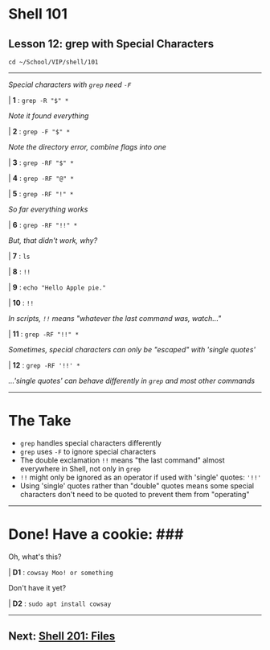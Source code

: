 # Shell 101
## Lesson 12: grep with Special Characters

`cd ~/School/VIP/shell/101`

___

*Special characters with `grep` need `-F`*

| **1** : `grep -R "$" *`

*Note it found everything*

| **2** : `grep -F "$" *`

*Note the directory error, combine flags into one*

| **3** : `grep -RF "$" *`

| **4** : `grep -RF "@" *`

| **5** : `grep -RF "!" *`

*So far everything works*

| **6** : `grep -RF "!!" *`

*But, that didn't work, why?*

| **7** : `ls`

| **8** : `!!`

| **9** : `echo "Hello Apple pie."`

| **10** : `!!`

*In scripts, `!!` means "whatever the last command was, watch..."*

| **11** : `grep -RF "!!" *`

*Sometimes, special characters can only be "escaped" with 'single quotes'*

| **12** : `grep -RF '!!' *`

*...'single quotes' can behave differently in `grep` and most other commands*

___

# The Take

- `grep` handles special characters differently
- `grep` uses `-F` to ignore special characters
- The double exclamation `!!` means "the last command" almost everywhere in Shell, not only in `grep`
- `!!` might only be ignored as an operator if used with 'single' quotes: `'!!'`
- Using 'single' quotes rather than "double" quotes means some special characters don't need to be quoted to prevent them from "operating"

___

# Done! Have a cookie: ### #

Oh, what's this?

| **D1** : `cowsay Moo! or something`

Don't have it yet?

| **D2** : `sudo apt install cowsay`

___

## Next: [Shell 201: Files](https://github.com/inkVerb/VIP/blob/master/201-shell/README.md)
